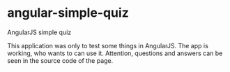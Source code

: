 # angular-simple-quiz
AngularJS simple quiz


This application was only to test some things in AngularJS. The app is working, who wants to can use it. Attention, questions and answers can be seen in the source code of the page.
